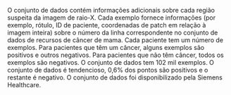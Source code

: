 O conjunto de dados contém informações adicionais sobre cada região suspeita da imagem de raio-X. Cada exemplo fornece informações (por exemplo, rótulo, ID de paciente, coordenadas de patch em relação à imagem inteira) sobre o número da linha correspondente no conjunto de dados de recursos de câncer de mama. Cada paciente tem um número de exemplos. Para pacientes que têm um câncer, alguns exemplos são positivos e outros negativos. Para pacientes que não têm câncer, todos os exemplos são negativos. O conjunto de dados tem 102 mil exemplos. O conjunto de dados é tendencioso, 0,6% dos pontos são positivos e o restante é negativo. O conjunto de dados foi disponibilizado pela Siemens Healthcare.

<!---HONumber=July15_HO2-->
